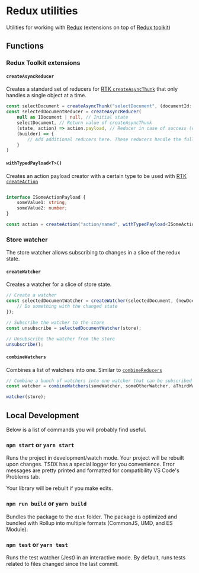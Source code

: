 # Redux utilities

Utilities for working with [Redux](https://redux.js.org/) (extensions on top of [Redux toolkit](https://redux-toolkit.js.org/))

## Functions

### Redux Toolkit extensions

#### `createAsyncReducer`

Creates a standard set of reducers for [RTK `createAsyncThunk`](https://redux-toolkit.js.org/api/createAsyncThunk) that only handles a single object at a time.

```typescript
const selectDocument = createAsyncThunk("selectDocument", (documentId: string) => fetch("/api/documents/"+documentId));
const selectedDocumentReducer = createAsyncReducer(
    null as IDocument | null, // Initial state
    selectDocument, // Return value of createAsyncThunk
    (state, action) => action.payload, // Reducer in case of success (defaults to replacing the state with the payload)
    (builder) => {
        // Add additional reducers here. These reducers handle the full state created by `createAsyncReducer`
    }
)
```

#### `withTypedPayload<T>()`

Creates an action payload creator with a certain type to be used with [RTK `createAction`](https://redux-toolkit.js.org/api/createAction)

```typescript

interface ISomeActionPayload {
    someValue1: string;
    someValue2: number;
}

const action = createAction("action/named", withTypedPayload<ISomeActionPayload>());

```

### Store watcher

The store watcher allows subscribing to changes in a slice of the redux state.

#### `createWatcher`

Creates a watcher for a slice of store state.

```typescript
// Create a watcher
const selectedDocumentWatcher = createWatcher(selectedDocument, (newDocument, previousDocument) => {
    // Do something with the changed state
});

// Subscribe the watcher to the store
const unsubscribe = selectedDocumentWatcher(store);

// Unsubscribe the watcher from the store
unsubscribe();
```

#### `combineWatchers`

Combines a list of watchers into one. Similar to [`combineReducers`](https://redux.js.org/api/combinereducers/)

```typescript
// Combine a bunch of watchers into one watcher that can be subscribed to the store.
const watcher = combineWatchers(someWatcher, someOtherWatcher, aThirdWatcher);

watcher(store);
```

## Local Development

Below is a list of commands you will probably find useful.

### `npm start` or `yarn start`

Runs the project in development/watch mode. Your project will be rebuilt upon changes. TSDX has a special logger for you convenience. Error messages are pretty printed and formatted for compatibility VS Code's Problems tab.

Your library will be rebuilt if you make edits.

### `npm run build` or `yarn build`

Bundles the package to the `dist` folder.
The package is optimized and bundled with Rollup into multiple formats (CommonJS, UMD, and ES Module).

### `npm test` or `yarn test`

Runs the test watcher (Jest) in an interactive mode.
By default, runs tests related to files changed since the last commit.
